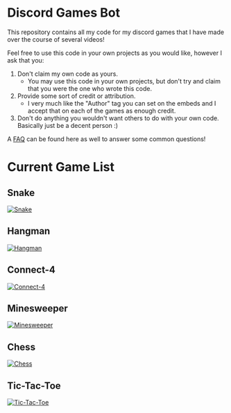 # Discord Games Bot
This repository contains all my code for my discord games that I have made over the course of several videos!

Feel free to use this code in your own projects as you would like, however I ask that you:
    
1. Don't claim my own code as yours. 
    * You may use this code in your own projects, but don't try and claim that you were the one who wrote this code.
2. Provide some sort of credit or attribution. 
    * I very much like the "Author" tag you can set on the embeds and I accept that on each of the games as enough credit.
3. Don't do anything you wouldn't want others to do with your own code. Basically just be a decent person :)

A [FAQ](/FAQ.md) can be found here as well to answer some common questions!

# Current Game List
## Snake
[![Snake](https://img.youtube.com/vi/tk5c0t72Up4/0.jpg)](https://www.youtube.com/watch?v=tk5c0t72Up4 "Snake")
## Hangman
[![Hangman](https://img.youtube.com/vi/0G3gD4KJ59U/0.jpg)](https://www.youtube.com/watch?v=0G3gD4KJ59U "Hangman")
## Connect-4
[![Connect-4](https://img.youtube.com/vi/Sl1ZnvlNalI/0.jpg)](https://www.youtube.com/watch?v=Sl1ZnvlNalI "Connect-4")
## Minesweeper
[![Minesweeper](https://img.youtube.com/vi/j2ylF1AX1RY/0.jpg)](https://www.youtube.com/watch?v=j2ylF1AX1RY "Minesweeper")
## Chess
[![Chess](https://img.youtube.com/vi/yMg9tVZBSPw/0.jpg)](https://www.youtube.com/watch?v=yMg9tVZBSPw "Chess")
## Tic-Tac-Toe
[![Tic-Tac-Toe](https://img.youtube.com/vi/tgY5rpPixlA/0.jpg)](https://www.youtube.com/watch?v=tgY5rpPixlA "Tic-Tac-Toe")